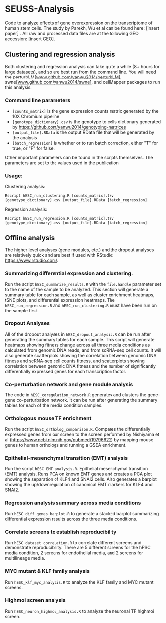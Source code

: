 # SEUSS-Analysis
Code to analyze effects of gene overexpression on the transcriptome of human stem cells. The study by Parekh, Wu et al can be found here: [insert paper] . All raw and processed data files are at the following GEO accession: [insert GEO].

## Clustering and regression analysis
Both clustering and regression analysis can take quite a while (8+ hours for large datasets), and so are best run from the command line. You will need the perturbLM[www.github.com/yanwu2014/perturbLM], swne[www.github.com/yanwu2014/swne], and cellMapper packages to run this analysis. 

### Command line parameters
* `[counts_matrix]` is the gene expression counts matrix generated by the 10X Chromium pipeline
* `[genotype_dictionary].csv` is the genotype to cells dictionary generated by https://github.com/yanwu2014/genotyping-matrices
* `[output_file].RData` is the output RData file that will be generated by the analysis
* `[batch_regression]` is whether or to run batch correction, either "T" for true, or "F" for false.

Other important parameters can be found in the scripts themselves. The parameters are set to the values used in the publication

### Usage:
Clustering analysis:
```
Rscript hESC_run_clustering.R [counts_matrix].tsv [genotype_dictionary].csv [output_file].RData [batch_regression]
```

Regression analysis:
```
Rscript hESC_run_regression.R [counts_matrix].tsv [genotype_dictionary].csv [output_file].RData [batch_regression]
```

##  Offline analysis
The higher level analyses (gene modules, etc.) and the dropout analyses are relatively quick and are best if used with RStudio: https://www.rstudio.com/.

### Summarizing differential expression and clustering.
Run the script `hESC_summarize_results.R` with the `file.handle` parameter set to the name of the sample to be analyzed. This section will generate a summary table for each sample, as well as cluster enrichment heatmaps, tSNE plots, and differential expression heatmaps. The `hESC_run_regression.R` and `hESC_run_clustering.R` must have been run on the sample first.

### Dropout Analyses
All of the dropout analyses in `hESC_dropout_analysis.R` can be run after generating the summary tables for each sample. This script will generate heatmaps showing fitness change across all three media conditions as calculated from genomic DNA reads, and from scRNA-seq cell counts. It will also generate scatterplots showing the correlation between genomic DNA fitness and scRNA-seq cell counts fitness, and scatterplots showing correlation between genomic DNA fitness and the number of significantly differentially expressed genes for each transcription factor.

### Co-perturbation network and gene module analysis
The code in `hESC_coregulation_network.R` generates and clusters the gene-gene co-perturbation network. It can be run after generating the summary tables for each of the media condition samples.

### Orthologous mouse TF enrichment
Run the script `hESC_ortholog_comparison.R`. Compares the differentially expressed genes from our screen to the screen performed by Nishiyama et al (https://www.ncbi.nlm.nih.gov/pubmed/19796622) by mapping mouse genes to human orthologs and running a GSEA enrichment.

### Epithelial-mesenchymal transition (EMT) analysis
Run the script `hESC_EMT_analysis.R`. Epithelial mesenchymal transition (EMT) analysis. Runs PCA on known EMT genes and creates a PCA plot showing the separation of KLF4 and SNAI2 cells. Also generates a barplot showing the up/downregulation of canonical EMT markers for KLF4 and SNAI2.

### Regression analysis summary across media conditions
Run `hESC_diff_genes_barplot.R` to generate a stacked barplot summarizing differential expression results across the three media conditions.

### Correlate screens to establish reproducibility
Run `hESC_dataset_correlation.R` to correlate different screens and demonstrate reproducibility. There are 5 different screens for the hPSC media condition, 2 screens for endothelial media, and 2 screens for multilineage media.

### MYC mutant & KLF family analysis
Run `hESC_klf_myc_analysis.R` to analyze the KLF family and MYC mutant screens.

### Highmoi screen analysis
Run `hESC_neuron_highmoi_analysis.R` to analyze the neuronal TF highmoi screen.
